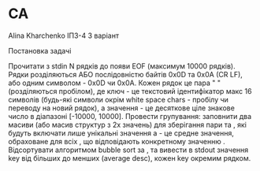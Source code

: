 # CA
Alina Kharchenko ІПЗ-4
3 варіант

Постановка задачі

Прочитати з stdin N рядків до появи EOF (максимум 10000 рядків).
Рядки розділяються АБО послідовністю байтів 0x0D та 0x0A (CR LF), або одним символом - 0x0D чи 0x0A.
Кожен рядок це пара "<key> <value>" (розділяються пробілом), де ключ - це текстовий ідентифікатор макс 16 символів (будь-які символи окрім white space chars - пробілу чи переводу на новий рядок), а значення - це десяткове ціле знакове число в діапазоні [-10000, 10000]. 
Провести групування: заповнити два масиви (або масив структур з 2х значень) для зберігання пари <key> та <average> , які будуть включати лише унікальні значення <key> а <average> - це средне значення, обраховане для всіх <value>, що відповідають конкретному значенню <key>.
Відсортувати алгоритмом bubble sort за <average>, та вивести в stdout  значення key від більших до менших (average desc), кожен key окремим рядком.
